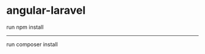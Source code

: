# angular-laravel


run npm install

------------------------------------------------


run composer install
